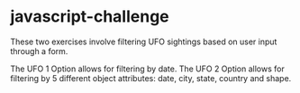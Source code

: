 # javascript-challenge

These two exercises involve filtering UFO sightings based on user input through a form.

The UFO 1 Option allows for filtering by date.
The UFO 2 Option allows for filtering by 5 different object attributes: date, city, state, country and shape.

